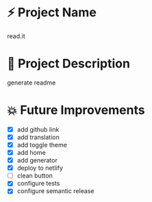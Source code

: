 # :zap: Project Name 
read.it

# :eyes: Project Description
generate readme

# :boom: Future Improvements

- [x] add github link
- [x] add translation
- [x] add toggle theme
- [x] add home 
- [x] add generator
- [x] deploy to netlify
- [ ] clean button
- [x] configure tests
- [x] configure semantic release
